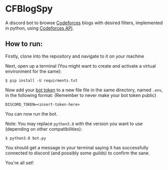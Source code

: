 # CFBlogSpy
A discord bot to browse [Codeforces](https://codeforces.com/) blogs with desired filters, implemented in python, using [Codeforces API](https://codeforces.com/apiHelp).

## How to run:

Firstly, clone into the repository and navigate to it on your machine


Next, open up a terminal (You might want to create and activate a virtual environment for the same):

```
$ pip install -U requirments.txt
```

Now add your [bot token](https://www.writebots.com/discord-bot-token/) to a new file file in the same directory, named `.env`, in the following format:
(Remember to never make your bot token public)

```
DISCORD_TOKEN=<insert-token-here>
```

You can now run the bot.

Note: You may replace `python3.8` with the version you want to use (depending on other compatibilities):

```
$ python3.8 bot.py
```

You should get a message in your terminal saying it has successfully connected to discord (and possibly some guilds) to confirm the sane.

You're all set!

